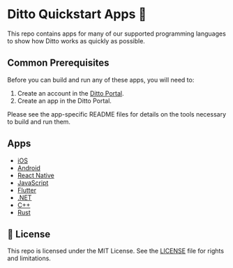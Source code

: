 # Ditto Quickstart Apps 🚀

This repo contains apps for many of our supported programming languages to show
how Ditto works as quickly as possible.

## Common Prerequisites

Before you can build and run any of these apps, you will need to:

1. Create an account in the [Ditto Portal](https://portal.ditto.live/).
1. Create an app in the Ditto Portal.

Please see the app-specific README files for details on the tools necessary to
build and run them.

## Apps

- [iOS](ios/#readme)
- [Android](android/#readme)
- [React Native](react-native/#readme)
- [JavaScript](javascript/#readme)
- [Flutter](flutter/#readme)
- [.NET](dotnet/#readme)
- [C++](cpp/#readme)
- [Rust](rust/#readme)

## 📄 License

This repo is licensed under the MIT License. See the [LICENSE](LICENSE) file for
rights and limitations.
